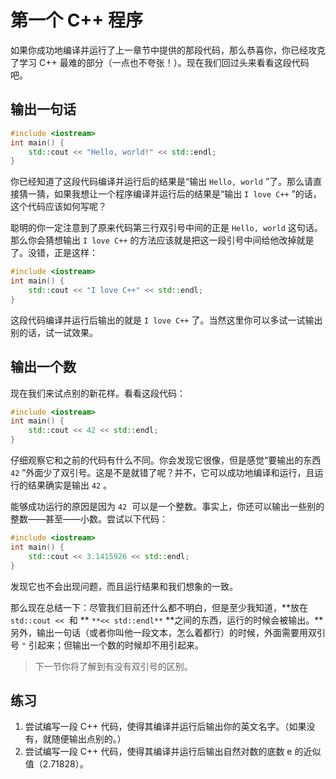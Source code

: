 # 第一个 C++ 程序

如果你成功地编译并运行了上一章节中提供的那段代码，那么恭喜你，你已经攻克了学习 C++ 最难的部分（一点也不夸张！）。现在我们回过头来看看这段代码吧。

## 输出一句话

```cpp
#include <iostream>
int main() {
    std::cout << "Hello, world!" << std::endl;
}
```
你已经知道了这段代码编译并运行后的结果是“输出 `Hello, world` ”了。那么请直接猜一猜，如果我想让一个程序编译并运行后的结果是“输出 `I love C++` ”的话，这个代码应该如何写呢？

聪明的你一定注意到了原来代码第三行双引号中间的正是 `Hello, world` 这句话。那么你会猜想输出 `I love C++` 的方法应该就是把这一段引号中间给他改掉就是了。没错，正是这样：
```cpp
#include <iostream>
int main() {
    std::cout << "I love C++" << std::endl;
}
```
这段代码编译并运行后输出的就是 `I love C++` 了。当然这里你可以多试一试输出别的话，试一试效果。

## 输出一个数

现在我们来试点别的新花样。看看这段代码：
```cpp
#include <iostream>
int main() {
    std::cout << 42 << std::endl;
}
```
仔细观察它和之前的代码有什么不同。你会发现它很像，但是感觉“要输出的东西 `42` ”外面少了双引号。这是不是就错了呢？并不，它可以成功地编译和运行，且运行的结果确实是输出 `42` 。

能够成功运行的原因是因为 `42`  可以是一个整数。事实上，你还可以输出一些别的整数——甚至——小数。尝试以下代码：
```cpp
#include <iostream>
int main() {
    std::cout << 3.1415926 << std::endl;
}
```
发现它也不会出现问题，而且运行结果和我们想象的一致。

那么现在总结一下：尽管我们目前还什么都不明白，但是至少我知道，**放在 `std::cout <<`  和 ** `**<< std::endl**` **之间的东西，运行的时候会被输出。**另外，输出一句话（或者你叫他一段文本，怎么着都行）的时候，外面需要用双引号 `"` 引起来；但输出一个数的时候却不用引起来。

> 下一节你将了解到有没有双引号的区别。

## 练习

1. 尝试编写一段 C++ 代码，使得其编译并运行后输出你的英文名字。（如果没有，就随便输出点别的。）
1. 尝试编写一段 C++ 代码，使得其编译并运行后输出自然对数的底数 e 的近似值（2.71828）。
